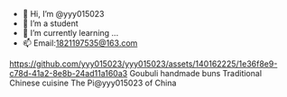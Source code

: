 - 👋 Hi, I’m @yyy015023
- 👀 I’m a student
- 🌱 I’m currently learning ...
- 📫 Email:1821197535@163.com


https://github.com/yyy015023/yyy015023/assets/140162225/1e36f8e9-c78d-41a2-8e8b-24ad11a160a3
Goubuli handmade buns
Traditional Chinese cuisine
The Pi@yyy015023 of China

<!---
yyy015023/yyy015023 is a ✨ special ✨ repository because its `README.md` (this file) appears on your GitHub profile.
You can click the Preview link to take a look at your changes.
--->
